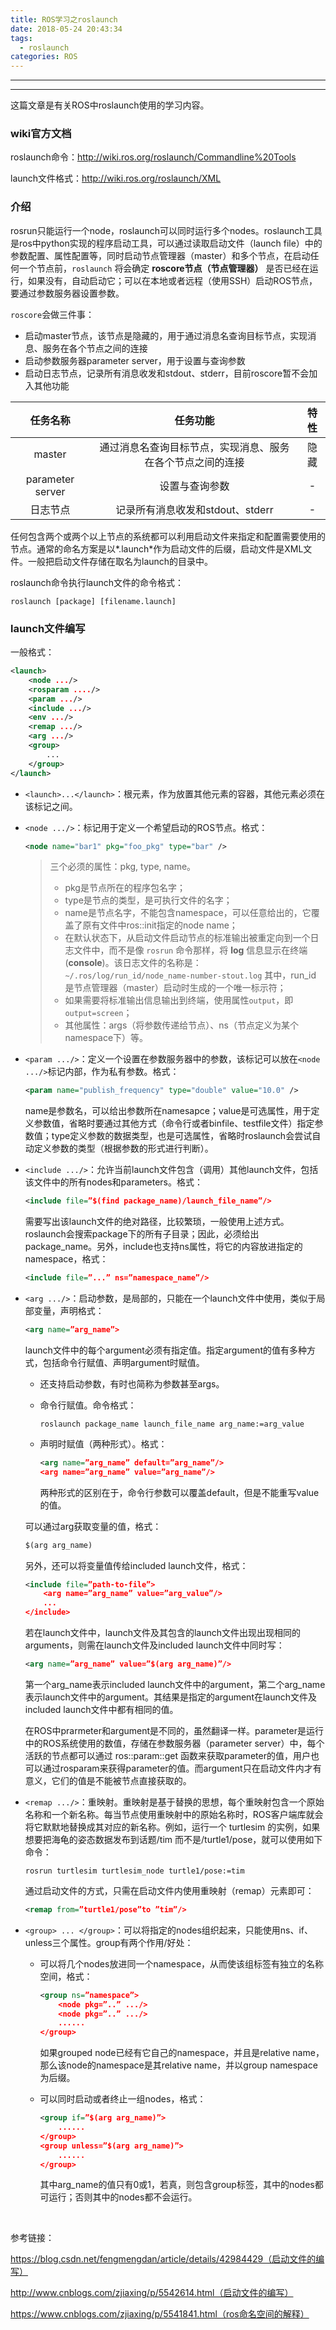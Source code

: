 ```yaml
---
title: ROS学习之roslaunch
date: 2018-05-24 20:43:34
tags:
  - roslaunch
categories: ROS
---
```


-----

---

这篇文章是有关ROS中roslaunch使用的学习内容。

<!--more--->

### wiki官方文档

roslaunch命令：http://wiki.ros.org/roslaunch/Commandline%20Tools

launch文件格式：http://wiki.ros.org/roslaunch/XML

### 介绍

rosrun只能运行一个node，roslaunch可以同时运行多个nodes。roslaunch工具是ros中python实现的程序启动工具，可以通过读取启动文件（launch file）中的参数配置、属性配置等，同时启动节点管理器（master）和多个节点，在启动任何一个节点前，`roslaunch` 将会确定 **roscore节点（节点管理器）** 是否已经在运行，如果没有，自动启动它；可以在本地或者远程（使用SSH）启动ROS节点，要通过参数服务器设置参数。

`roscore`会做三件事： 

- 启动master节点，该节点是隐藏的，用于通过消息名查询目标节点，实现消息、服务在各个节点之间的连接 
- 启动参数服务器parameter server，用于设置与查询参数 
- 启动日志节点，记录所有消息收发和stdout、stderr，目前roscore暂不会加入其他功能

|     任务名称     |                          任务功能                          | 特性 |
| :--------------: | :--------------------------------------------------------: | :--: |
|      master      | 通过消息名查询目标节点，实现消息、服务在各个节点之间的连接 | 隐藏 |
| parameter server |                       设置与查询参数                       |  -   |
|     日志节点     |              记录所有消息收发和stdout、stderr              |  -   |

任何包含两个或两个以上节点的系统都可以利用启动文件来指定和配置需要使用的节点。通常的命名方案是以*.launch*作为启动文件的后缀，启动文件是XML文件。一般把启动文件存储在取名为launch的目录中。

roslaunch命令执行launch文件的命令格式：

~~~shell
roslaunch [package] [filename.launch]
~~~

###  launch文件编写

一般格式：

~~~xml
<launch>
    <node .../>
    <rosparam ..../>
    <param .../>
    <include .../>
    <env .../>
    <remap .../>
    <arg .../>
    <group> 
        ... 
    </group>
</launch>
~~~

- `<launch>...</launch>`：根元素，作为放置其他元素的容器，其他元素必须在该标记之间。

- `<node .../>`：标记用于定义一个希望启动的ROS节点。格式：

  ```xml
  <node name="bar1" pkg="foo_pkg" type="bar" />
  ```

  > 三个必须的属性：pkg, type, name。
  >
  > - pkg是节点所在的程序包名字；
  > - type是节点的类型，是可执行文件的名字；
  > - name是节点名字，不能包含namespace，可以任意给出的，它覆盖了原有文件中ros::init指定的node name；
  > - 在默认状态下，从启动文件启动节点的标准输出被重定向到一个日志文件中，而不是像 `rosrun` 命令那样，将 **log** 信息显示在终端(**console**)。该日志文件的名称是：` ~/.ros/log/run_id/node_name-number-stout.log` 其中，run_id 是节点管理器（master）启动时生成的一个唯一标示符；
  > - 如果需要将标准输出信息输出到终端，使用属性`output`，即`output=screen`；
  > - 其他属性：args（将参数传递给节点）、ns（节点定义为某个namespace下）等。

- `<param .../>`：定义一个设置在参数服务器中的参数，该标记可以放在`<node .../>`标记内部，作为私有参数。格式：

  ~~~xml
  <param name="publish_frequency" type="double" value="10.0" />
  ~~~

  name是参数名，可以给出参数所在namesapce；value是可选属性，用于定义参数值，省略时要通过其他方式（命令行或者binfile、testfile文件）指定参数值；type定义参数的数据类型，也是可选属性，省略时roslaunch会尝试自动定义参数的类型（根据参数的形式进行判断）。

- `<include .../>`：允许当前launch文件包含（调用）其他launch文件，包括该文件中的所有nodes和parameters。格式：

  ~~~xml
  <include file=”$(find package_name)/launch_file_name”/>
  ~~~

  需要写出该launch文件的绝对路径，比较繁琐，一般使用上述方式。roslaunch会搜索package下的所有子目录；因此，必须给出package_name。另外，include也支持ns属性，将它的内容放进指定的namespace，格式：

  ~~~xml
  <include file=”...” ns=”namespace_name”/>
  ~~~

- `<arg .../>`：启动参数，是局部的，只能在一个launch文件中使用，类似于局部变量，声明格式：

  ~~~xml
  <arg name=”arg_name”>
  ~~~

  launch文件中的每个argument必须有指定值。指定argument的值有多种方式，包括命令行赋值、声明argument时赋值。

  - 还支持启动参数，有时也简称为参数甚至args。

  - 命令行赋值。命令格式：

    ```shell
    roslaunch package_name launch_file_name arg_name:=arg_value
    ```

  - 声明时赋值（两种形式）。格式：

    ```xml
    <arg name=”arg_name” default=”arg_name”/>
    <arg name=”arg_name” value=”arg_name”/>
    ```

    两种形式的区别在于，命令行参数可以覆盖default，但是不能重写value的值。

  可以通过arg获取变量的值，格式：

  ~~~xml
  $(arg arg_name)
  ~~~

  另外，还可以将变量值传给included launch文件，格式：

  ~~~xml
  <include file=”path-to-file”>
      <arg name=”arg_name” value=”arg_value”/>
      ...
  </include>
  ~~~

  若在launch文件中，launch文件及其包含的launch文件出现出现相同的arguments，则需在launch文件及included launch文件中同时写：

  ~~~xml
  <arg name=”arg_name” value=”$(arg arg_name)”/>
  ~~~

  第一个arg_name表示included launch文件中的argument，第二个arg_name表示launch文件中的argument。其结果是指定的argument在launch文件及included launch文件中都有相同的值。

  在ROS中prarmeter和argument是不同的，虽然翻译一样。parameter是运行中的ROS系统使用的数值，存储在参数服务器（parameter server）中，每个活跃的节点都可以通过 ros::param::get 函数来获取parameter的值，用户也可以通过rosparam来获得parameter的值。而argument只在启动文件内才有意义，它们的值是不能被节点直接获取的。

- `<remap .../>`：重映射。重映射是基于替换的思想，每个重映射包含一个原始名称和一个新名称。每当节点使用重映射中的原始名称时，ROS客户端库就会将它默默地替换成其对应的新名称。例如，运行一个 turtlesim 的实例，如果想要把海龟的姿态数据发布到话题/tim 而不是/turtle1/pose，就可以使用如下命令：

  ~~~shell
  rosrun turtlesim turtlesim_node turtle1/pose:=tim 
  ~~~

  通过启动文件的方式，只需在启动文件内使用重映射（remap）元素即可：

  ~~~xml
  <remap from=”turtle1/pose”to ”tim”/>
  ~~~

- `<group> ... </group>`：可以将指定的nodes组织起来，只能使用ns、if、unless三个属性。group有两个作用/好处：

  - 可以将几个nodes放进同一个namespace，从而使该组标签有独立的名称空间，格式：

    ~~~xml
    <group ns=”namespace”>
        <node pkg=”..” .../>
        <node pkg=”..” .../>
        ......
    </group>
    ~~~

    如果grouped node已经有它自己的namespace，并且是relative name，那么该node的namespace是其relative name，并以group namespace为后缀。

  - 可以同时启动或者终止一组nodes，格式：

    ~~~xml
    <group if=”$(arg arg_name)”>
    	......
    </group>
    <group unless=”$(arg arg_name)”>
    	......
    </group>
    ~~~

    其中arg_name的值只有0或1，若真，则包含group标签，其中的nodes都可运行；否则其中的nodes都不会运行。​

  ​


参考链接：

https://blog.csdn.net/fengmengdan/article/details/42984429（启动文件的编写）

http://www.cnblogs.com/zjiaxing/p/5542614.html（启动文件的编写）

https://www.cnblogs.com/zjiaxing/p/5541841.html（ros命名空间的解释）
